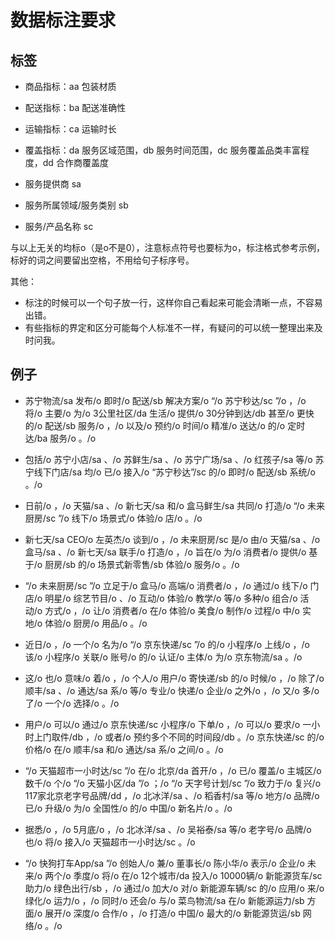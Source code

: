 # 数据标注要求

## 标签

- 商品指标：aa 包装材质
- 配送指标：ba 配送准确性
- 运输指标：ca 运输时长
- 覆盖指标：da 服务区域范围，db 服务时间范围，dc 服务覆盖品类丰富程度，dd 合作商覆盖度

- 服务提供商 sa
- 服务所属领域/服务类别 sb 
- 服务/产品名称 sc

与以上无关的均标o（是o不是0），注意标点符号也要标为o，标注格式参考示例，标好的词之间要留出空格，不用给句子标序号。

其他： 
- 标注的时候可以一个句子放一行，这样你自己看起来可能会清晰一点，不容易出错。
- 有些指标的界定和区分可能每个人标准不一样，有疑问的可以统一整理出来及时问我。

## 例子

- 苏宁物流/sa 发布/o 即时/o 配送/sb 解决方案/o “/o 苏宁秒达/sc ”/o ，/o 将/o 主要/o 为/o 3公里社区/da 生活/o 提供/o 30分钟到达/db 甚至/o 更快的/o 配送/sb 服务/o ，/o 以及/o 预约/o 时间/o 精准/o 送达/o 的/o 定时达/ba 服务/o 。/o 

- 包括/o 苏宁小店/sa 、/o 苏鲜生/sa 、/o 苏宁广场/sa 、/o 红孩子/sa 等/o 苏宁线下门店/sa 均/o 已/o 接入/o “苏宁秒达”/sc 的/o 即时/o 配送/sb 系统/o 。/o

- 日前/o ，/o 天猫/sa 、/o 新七天/sa 和/o 盒马鲜生/sa 共同/o 打造/o “/o 未来厨房/sc ”/o 线下/o 场景式/o 体验/o 店/o 。/o 

- 新七天/sa CEO/o 左英杰/o 谈到/o ，/o 未来厨房/sc 是/o 由/o 天猫/sa 、/o 盒马/sa 、/o 新七天/sa 联手/o 打造/o ，/o 旨在/o 为/o 消费者/o 提供/o 基于/o 厨房/sb 的/o 场景式新零售/sb 体验/o 服务/o 。/o

- “/o 未来厨房/sc ”/o 立足于/o 盒马/o 高端/o 消费者/o ，/o 通过/o 线下/o 门店/o 明星/o 综艺节目/o 、/o 互动/o 体验/o 教学/o 等/o 多种/o 组合/o 活动/o 方式/o ，/o 让/o 消费者/o 在/o 体验/o 美食/o 制作/o 过程/o 中/o 实地/o 体验/o 厨房/o 用品/o 。/o

- 近日/o ，/o 一个/o 名为/o “/o 京东快递/sc ”/o 的/o 小程序/o 上线/o ，/o 该/o 小程序/o 关联/o 账号/o 的/o 认证/o 主体/o 为/o 京东物流/sa 。/o 

- 这/o 也/o 意味/o 着/o ，/o 个人/o 用户/o 寄快递/sb 的/o 时候/o ，/o 除了/o 顺丰/sa 、/o 通达/sa 系/o 等/o 专业/o 快递/o 企业/o 之外/o ，/o 又/o 多/o 了/o 一个/o 选择/o 。/o 

- 用户/o 可以/o 通过/o 京东快递/sc 小程序/o 下单/o ，/o 可以/o 要求/o 一小时上门取件/db ，/o 或者/o 预约多个不同的时间段/db 。/o 京东快递/sc 的/o 价格/o 在/o 顺丰/sa 和/o 通达/sa 系/o 之间/o 。/o

- “/o 天猫超市一小时达/sc ”/o 在/o 北京/da 首开/o ，/o 已/o 覆盖/o 主城区/o 数千/o 个/o “/o 天猫小区/da ”/o ；/o “/o 天字号计划/sc ”/o 致力于/o 复兴/o 117家北京老字号品牌/dd ，/o 北冰洋/sa 、/o 稻香村/sa 等/o 地方/o 品牌/o 已/o 升级/o 为/o 全国性/o 的/o 中国/o 新名片/o 。/o 

- 据悉/o ，/o 5月底/o ，/o 北冰洋/sa 、/o 吴裕泰/sa 等/o 老字号/o 品牌/o 也/o 将/o 接入/o 天猫超市一小时达/sc 。/o

- “/o 快狗打车App/sa ”/o 创始人/o 兼/o 董事长/o 陈小华/o 表示/o 企业/o 未来/o 两个/o 季度/o 将/o 在/o 12个城市/da 投入/o 10000辆/o 新能源货车/sc 助力/o 绿色出行/sb ，/o 通过/o 加大/o 对/o 新能源车辆/sc 的/o 应用/o 来/o 绿化/o 运力/o ，/o 同时/o 还会/o 与/o 菜鸟物流/sa 在/o 新能源运力/sb 方面/o 展开/o 深度/o 合作/o ，/o 打造/o 中国/o 最大的/o 新能源货运/sb 网络/o 。/o